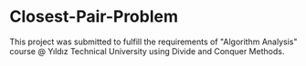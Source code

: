 # Closest-Pair-Problem
This project was submitted to fulfill the requirements of "Algorithm Analysis" course @ Yıldız Technical University using Divide and Conquer Methods.
